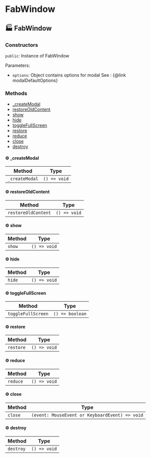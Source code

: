 # FabWindow

## :factory: FabWindow



### Constructors

`public`: Instance of FabWindow

Parameters:

* `options`: Object contains options for modal
See : {@link modalDefaultOptions}


### Methods

- [_createModal](#gear-_createmodal)
- [restoreOldContent](#gear-restoreoldcontent)
- [show](#gear-show)
- [hide](#gear-hide)
- [toggleFullScreen](#gear-togglefullscreen)
- [restore](#gear-restore)
- [reduce](#gear-reduce)
- [close](#gear-close)
- [destroy](#gear-destroy)

#### :gear: _createModal

| Method | Type |
| ---------- | ---------- |
| `_createModal` | `() => void` |

#### :gear: restoreOldContent

| Method | Type |
| ---------- | ---------- |
| `restoreOldContent` | `() => void` |

#### :gear: show

| Method | Type |
| ---------- | ---------- |
| `show` | `() => void` |

#### :gear: hide

| Method | Type |
| ---------- | ---------- |
| `hide` | `() => void` |

#### :gear: toggleFullScreen

| Method | Type |
| ---------- | ---------- |
| `toggleFullScreen` | `() => boolean` |

#### :gear: restore

| Method | Type |
| ---------- | ---------- |
| `restore` | `() => void` |

#### :gear: reduce

| Method | Type |
| ---------- | ---------- |
| `reduce` | `() => void` |

#### :gear: close

| Method | Type |
| ---------- | ---------- |
| `close` | `(event: MouseEvent or KeyboardEvent) => void` |

#### :gear: destroy

| Method | Type |
| ---------- | ---------- |
| `destroy` | `() => void` |

